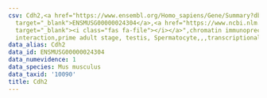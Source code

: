 ```yaml
---
csv: Cdh2,<a href="https://www.ensembl.org/Homo_sapiens/Gene/Summary?db=core;g=ENSMUSG00000024304"
  target="_blank">ENSMUSG00000024304</a>,<a href="https://www.ncbi.nlm.nih.gov/pubmed/25450459"
  target="_blank"><i class="fas fa-file"></i></a>",chromatin immunoprecipitation assay,direct
  interaction,prime adult stage, testis, Spermatocyte,,,transcriptional regulation,
data_alias: Cdh2
data_id: ENSMUSG00000024304
data_numevidence: 1
data_species: Mus musculus
data_taxid: '10090'
title: Cdh2
---
```

